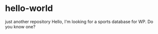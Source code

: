 # hello-world
just another repository
Hello,
I'm looking for a sports database for WP. Do you know one?
